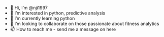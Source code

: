 - 👋 Hi, I’m @nji1997
- 👀 I’m interested in python, predictive analysis
- 🌱 I’m currently learning python
- 💞️ I’m looking to collaborate on those passionate about fitness analytics
- 📫 How to reach me - send me a message on here

<!---
nji1997/nji1997 is a ✨ special ✨ repository because its `README.md` (this file) appears on your GitHub profile.
You can click the Preview link to take a look at your changes.
--->
